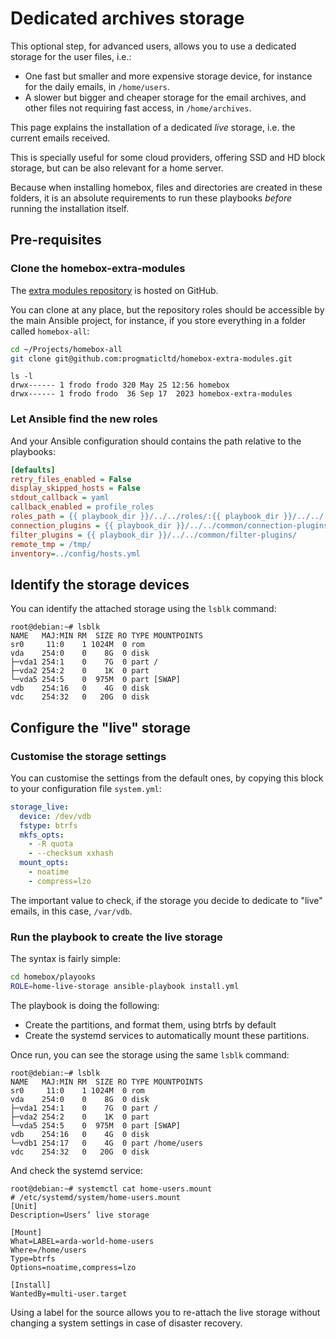 
# Dedicated archives storage

This optional step, for advanced users, allows you to use a dedicated storage for the user files, i.e.:

- One fast but smaller and more expensive storage device, for instance for the daily emails, in `/home/users`.
- A slower but bigger and cheaper storage for the email archives, and other files not requiring fast access, in
  `/home/archives`.

This page explains the installation of a dedicated _live_ storage, i.e. the current emails received.

This is specially useful for some cloud providers, offering SSD and HD block storage, but can be also relevant for a
home server.

Because when installing homebox, files and directories are created in these folders, it is an absolute requirements to
run these playbooks _before_ running the installation itself.

## Pre-requisites

### Clone the homebox-extra-modules

The [extra modules repository](https://github.com/progmaticltd/homebox-extra-modules) is hosted on GitHub.

You can clone at any place, but the repository roles should be accessible by the main Ansible project, for instance, if
you store everything in a folder called `homebox-all`:

```sh
cd ~/Projects/homebox-all
git clone git@github.com:progmaticltd/homebox-extra-modules.git
```

```plain
ls -l
drwx------ 1 frodo frodo 320 May 25 12:56 homebox
drwx------ 1 frodo frodo  36 Sep 17  2023 homebox-extra-modules
```

### Let Ansible find the new roles

And your Ansible configuration should contains the path relative to the playbooks:

```ini
[defaults]
retry_files_enabled = False
display_skipped_hosts = False
stdout_callback = yaml
callback_enabled = profile_roles
roles_path = {{ playbook_dir }}/../../roles/:{{ playbook_dir }}/../../../homebox-extra-modules/roles/
connection_plugins = {{ playbook_dir }}/../../common/connection-plugins/
filter_plugins = {{ playbook_dir }}/../../common/filter-plugins/
remote_tmp = /tmp/
inventory=../config/hosts.yml
```


## Identify the storage devices

You can identify the attached storage using the `lsblk` command:

```plain
root@debian:~# lsblk
NAME   MAJ:MIN RM  SIZE RO TYPE MOUNTPOINTS
sr0     11:0    1 1024M  0 rom
vda    254:0    0    8G  0 disk
├─vda1 254:1    0    7G  0 part /
├─vda2 254:2    0    1K  0 part
└─vda5 254:5    0  975M  0 part [SWAP]
vdb    254:16   0    4G  0 disk
vdc    254:32   0   20G  0 disk
```

## Configure the "live" storage

### Customise the storage settings

You can customise the settings from the default ones, by copying this block to your configuration file `system.yml`:

```yml
storage_live:
  device: /dev/vdb
  fstype: btrfs
  mkfs_opts:
    - -R quota
    - --checksum xxhash
  mount_opts:
    - noatime
    - compress=lzo
```

The important value to check, if the storage you decide to dedicate to "live" emails, in this case, `/var/vdb`.

### Run the playbook to create the live storage

The syntax is fairly simple:

```sh
cd homebox/playooks
ROLE=home-live-storage ansible-playbook install.yml
```

The playbook is doing the following:

- Create the partitions, and format them, using btrfs by default
- Create the systemd services to automatically mount these partitions.

Once run, you can see the storage using the same `lsblk` command:

```plain
root@debian:~# lsblk
NAME   MAJ:MIN RM  SIZE RO TYPE MOUNTPOINTS
sr0     11:0    1 1024M  0 rom
vda    254:0    0    8G  0 disk
├─vda1 254:1    0    7G  0 part /
├─vda2 254:2    0    1K  0 part
└─vda5 254:5    0  975M  0 part [SWAP]
vdb    254:16   0    4G  0 disk
└─vdb1 254:17   0    4G  0 part /home/users
vdc    254:32   0   20G  0 disk
```

And check the systemd service:

```plain
root@debian:~# systemctl cat home-users.mount
# /etc/systemd/system/home-users.mount
[Unit]
Description=Users’ live storage

[Mount]
What=LABEL=arda-world-home-users
Where=/home/users
Type=btrfs
Options=noatime,compress=lzo

[Install]
WantedBy=multi-user.target
```

Using a label for the source allows you to re-attach the live storage without changing a system settings in case of
disaster recovery.
